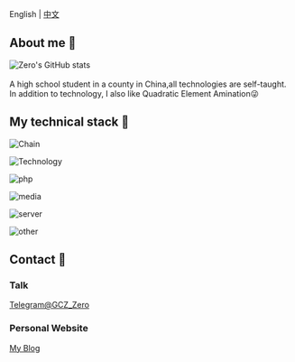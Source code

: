 <!--切换语言-->

English
|
[中文](https://github.com/Groupguanfang/groupguanfang) 

## About me 🌈
![Zero's GitHub stats](https://github-readme-stats.vercel.app/api?username=Groupguanfang&show_icons=true&theme=radical)  
<br>
A high school student in a county in China,all technologies are self-taught.  
In addition to technology, I also like Quadratic Element Amination😜

## My technical stack 📲

![Chain](https://skillicons.dev/icons?perline=5&i=git,github)

![Technology](https://skillicons.dev/icons?perline=7&i=typescript,javascript,nodejs,jquery,html,css,sass,tailwind,md,vue,react,angular,svelte,astro,nest,nextjs,nuxtjs,webpack,babel,vite,prisma,rollupjs,sequelize,bootstrap,coffeescript,deno,electron,express)

![php](https://skillicons.dev/icons?perline=5&i=php,wordpress)

![media](https://skillicons.dev/icons?perline=4&i=ps,pr,ai,figma)

![server](https://skillicons.dev/icons?perline=8&i=linux,bash,nginx,postman,powershell,mysql,mongodb,redis)

![other](https://skillicons.dev/icons?perline=8&i=replit,cloudflare,codepen,atom,vscode,idea,vim)

## Contact 💬
### Talk
[Telegram@GCZ_Zero](http://t.me/GCZ_Zero)  
### Personal Website

[My Blog](https://blog.xhhzs.cn)
